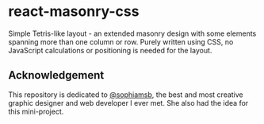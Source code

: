 # react-masonry-css

Simple Tetris-like layout - an extended masonry design with some elements
spanning more than one column or row. Purely written using CSS, no JavaScript
calculations or positioning is needed for the layout.

## Acknowledgement

This repository is dedicated to [@sophiamsb](https://github.com/sophiamsb), the best and most creative graphic
designer and web developer I ever met. She also had the idea for this
mini-project. 